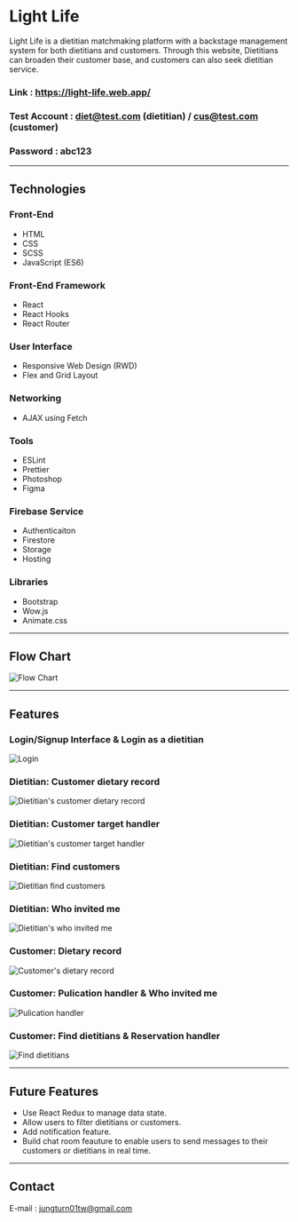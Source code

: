 # Light Life

Light Life is a dietitian matchmaking platform with a backstage management system for both dietitians and customers. Through this website, Dietitians can broaden their customer base, and customers can also seek dietitian service.

### Link : https://light-life.web.app/

### Test Account : diet@test.com (dietitian) / cus@test.com (customer)

### Password : abc123

---

## **Technologies**

### **Front-End**

- HTML
- CSS
- SCSS
- JavaScript (ES6)

### **Front-End Framework**

- React
- React Hooks
- React Router

### **User Interface**

- Responsive Web Design (RWD)
- Flex and Grid Layout

### **Networking**

- AJAX using Fetch

### **Tools**

- ESLint
- Prettier
- Photoshop
- Figma

### **Firebase Service**

- Authenticaiton
- Firestore
- Storage
- Hosting

### **Libraries**

- Bootstrap
- Wow.js
- Animate.css

---

## **Flow Chart**

![Flow Chart](https://imgur.com/aLYex3D.png)

---

## **Features**

### Login/Signup Interface & Login as a dietitian

![Login](https://imgur.com/J7wWfpb.gif)

### Dietitian: Customer dietary record

![Dietitian's customer dietary record](https://imgur.com/3xDrQtZ.gif)

### Dietitian: Customer target handler

![Dietitian's customer target handler](https://imgur.com/2twB4jX.gif)

### Dietitian: Find customers

![Dietitian find customers](https://imgur.com/W7QF3NK.gif)

### Dietitian: Who invited me

![Dietitian's who invited me](https://imgur.com/EeC7b8a.gif)

### Customer: Dietary record

![Customer's dietary record](https://imgur.com/LFmdnXW.gif)

### Customer: Pulication handler & Who invited me

![Pulication handler](https://imgur.com/jTO1gws.gif)

### Customer: Find dietitians & Reservation handler

![Find dietitians](https://imgur.com/F0fG5FF.gif)

---

## **Future Features**

- Use React Redux to manage data state.
- Allow users to filter dietitians or customers.
- Add notification feature.
- Build chat room feauture to enable users to send messages to their customers or dietitians in real time.

---

## **Contact**

E-mail : jungturn01tw@gmail.com
